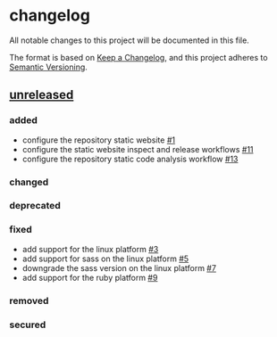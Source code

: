 # changelog

All notable changes to this project will be documented in this file.

The format is based on [Keep a Changelog][changelog],
and this project adheres to [Semantic Versioning][semver].

## [unreleased]

### added

- configure the repository static website [#1](https://github.com/derftx/casita/issues/1)
- configure the static website inspect and release workflows [#11](https://github.com/derftx/casita/issues/11)
- configure the repository static code analysis workflow [#13](https://github.com/derftx/casita/issues/13)

### changed

### deprecated

### fixed

- add support for the linux platform [#3](https://github.com/derftx/casita/issues/3)
- add support for sass on the linux platform [#5](https://github.com/derftx/casita/issues/5)
- downgrade the sass version on the linux platform [#7](https://github.com/derftx/casita/issues/7)
- add support for the ruby platform [#9](https://github.com/derftx/casita/issues/9)

### removed

### secured

[changelog]: https://keepachangelog.com/en/1.0.0
[semver]: https://semver.org/spec/v2.0.0.html
[unreleased]: https://github.com/derftx/casita
